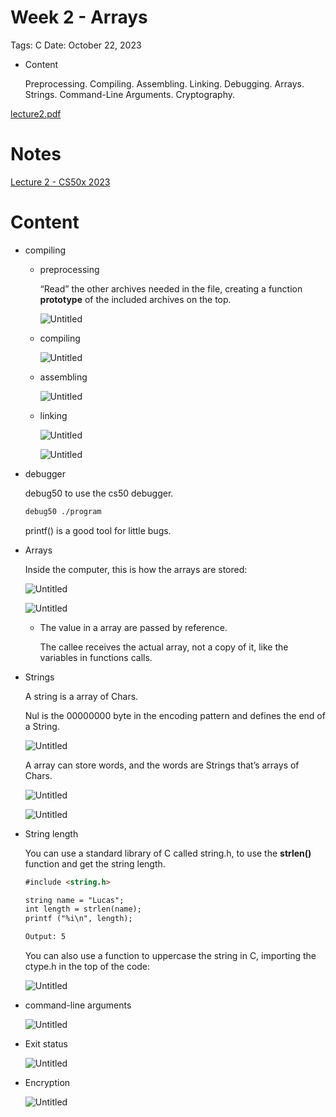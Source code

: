 # Week 2 - Arrays

Tags: C
Date: October 22, 2023

- Content
    
    Preprocessing. Compiling. Assembling. Linking. Debugging. Arrays. Strings. Command-Line Arguments. Cryptography.
    

[lecture2.pdf](Week%202%20-%20Arrays%20fc147817be1e4448b4af057f3c984e60/lecture2.pdf)

# Notes

[Lecture 2 - CS50x 2023](https://cs50.harvard.edu/x/2023/notes/2/)

# Content

- compiling
    - preprocessing
        
        “Read” the other archives needed in the file, creating a function **prototype** of the included archives on the top.
        
        ![Untitled](Week%202%20-%20Arrays%20fc147817be1e4448b4af057f3c984e60/Untitled.png)
        
    - compiling
        
        ![Untitled](Week%202%20-%20Arrays%20fc147817be1e4448b4af057f3c984e60/Untitled%201.png)
        
    - assembling
        
        ![Untitled](Week%202%20-%20Arrays%20fc147817be1e4448b4af057f3c984e60/Untitled%202.png)
        
    - linking
        
        ![Untitled](Week%202%20-%20Arrays%20fc147817be1e4448b4af057f3c984e60/Untitled%203.png)
        
        ![Untitled](Week%202%20-%20Arrays%20fc147817be1e4448b4af057f3c984e60/Untitled%204.png)
        
- debugger
    
    debug50 to use the cs50 debugger.
    
    ```html
    debug50 ./program
    ```
    
    printf() is a good tool for little bugs.
    
- Arrays
    
    Inside the computer, this is how the arrays are stored:
    
    ![Untitled](Week%202%20-%20Arrays%20fc147817be1e4448b4af057f3c984e60/Untitled%205.png)
    
    ![Untitled](Week%202%20-%20Arrays%20fc147817be1e4448b4af057f3c984e60/Untitled%206.png)
    
    - The value in a array are passed by reference.
        
        The callee receives the actual array, not a copy of it, like the variables in functions calls.
        
- Strings
    
    A string is a array of Chars.
    
    Nul is the 00000000 byte in the encoding pattern and defines the end of a String.
    
    ![Untitled](Week%202%20-%20Arrays%20fc147817be1e4448b4af057f3c984e60/Untitled%207.png)
    
    A array can store words, and the words are Strings that’s arrays of Chars.
    
    ![Untitled](Week%202%20-%20Arrays%20fc147817be1e4448b4af057f3c984e60/Untitled%208.png)
    
    ![Untitled](Week%202%20-%20Arrays%20fc147817be1e4448b4af057f3c984e60/Untitled%209.png)
    
- String length
    
    You can use a standard library of C called string.h, to use the **strlen()** function and get the string length.
    
    ```html
    #include <string.h>
    
    string name = "Lucas";
    int length = strlen(name);
    printf ("%i\n", length);
    
    Output: 5
    ```
    
    You can also use a function to uppercase the string in C, importing the ctype.h in the top of the code:
    
    ![Untitled](Week%202%20-%20Arrays%20fc147817be1e4448b4af057f3c984e60/Untitled%2010.png)
    
- command-line arguments
    
    ![Untitled](Week%202%20-%20Arrays%20fc147817be1e4448b4af057f3c984e60/Untitled%2011.png)
    
- Exit status
    
    ![Untitled](Week%202%20-%20Arrays%20fc147817be1e4448b4af057f3c984e60/Untitled%2012.png)
    
- Encryption
    
    ![Untitled](Week%202%20-%20Arrays%20fc147817be1e4448b4af057f3c984e60/Untitled%2013.png)
